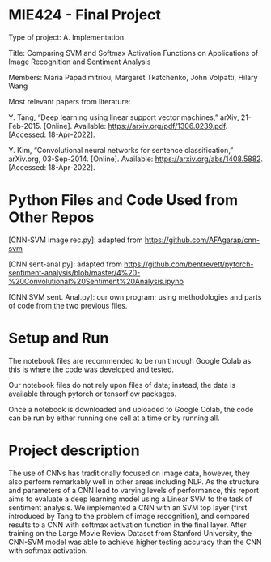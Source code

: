 # MIE424 - Final Project
Type of project: A. Implementation

Title: Comparing SVM and Softmax Activation Functions on Applications of Image Recognition and Sentiment Analysis

Members: Maria Papadimitriou, Margaret Tkatchenko, John Volpatti, Hilary Wang

Most relevant papers from literature: 

Y. Tang, “Deep learning using linear support vector machines,” arXiv, 21-Feb-2015. [Online]. Available: https://arxiv.org/pdf/1306.0239.pdf. [Accessed: 18-Apr-2022].

Y. Kim, “Convolutional neural networks for sentence classification,” arXiv.org, 03-Sep-2014. [Online]. Available: https://arxiv.org/abs/1408.5882. [Accessed: 18-Apr-2022].

# Python Files and Code Used from Other Repos

[CNN-SVM image rec.py]: adapted from https://github.com/AFAgarap/cnn-svm

[CNN sent-anal.py]: adapted from https://github.com/bentrevett/pytorch-sentiment-analysis/blob/master/4%20-%20Convolutional%20Sentiment%20Analysis.ipynb

[CNN SVM sent. Anal.py]: our own program; using methodologies and parts of code from the two previous files. 

# Setup and Run

The notebook files are recommended to be run through Google Colab as this is where the code was developed and tested. 

Our notebook files do not rely upon files of data; instead, the data is available through pytorch or tensorflow packages. 

Once a notebook is downloaded and uploaded to Google Colab, the code can be run by either running one cell at a time or by running all.

# Project description

The use of CNNs has traditionally focused on image data, however, they also perform remarkably well in other areas including NLP. As the structure and parameters of a CNN lead to varying levels of performance, this report aims to evaluate a deep learning model using a Linear SVM to the task of sentiment analysis. We implemented a CNN with an SVM top layer (first introduced by Tang to the problem of image recognition), and compared results to a CNN with softmax activation function in the final layer. After training on the Large Movie Review Dataset from Stanford University, the CNN-SVM model was able to achieve higher testing accuracy than the CNN with softmax activation.
